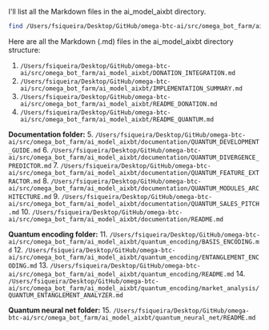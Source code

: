 I'll list all the Markdown files in the ai_model_aixbt directory.

```bash
find /Users/fsiqueira/Desktop/GitHub/omega-btc-ai/src/omega_bot_farm/ai_model_aixbt -name "*.md" | sort
```
Here are all the Markdown (.md) files in the ai_model_aixbt directory structure:

1. `/Users/fsiqueira/Desktop/GitHub/omega-btc-ai/src/omega_bot_farm/ai_model_aixbt/DONATION_INTEGRATION.md`
2. `/Users/fsiqueira/Desktop/GitHub/omega-btc-ai/src/omega_bot_farm/ai_model_aixbt/IMPLEMENTATION_SUMMARY.md`
3. `/Users/fsiqueira/Desktop/GitHub/omega-btc-ai/src/omega_bot_farm/ai_model_aixbt/README_DONATION.md`
4. `/Users/fsiqueira/Desktop/GitHub/omega-btc-ai/src/omega_bot_farm/ai_model_aixbt/README_QUANTUM.md`

**Documentation folder:**
5. `/Users/fsiqueira/Desktop/GitHub/omega-btc-ai/src/omega_bot_farm/ai_model_aixbt/documentation/QUANTUM_DEVELOPMENT_GUIDE.md`
6. `/Users/fsiqueira/Desktop/GitHub/omega-btc-ai/src/omega_bot_farm/ai_model_aixbt/documentation/QUANTUM_DIVERGENCE_PREDICTOR.md`
7. `/Users/fsiqueira/Desktop/GitHub/omega-btc-ai/src/omega_bot_farm/ai_model_aixbt/documentation/QUANTUM_FEATURE_EXTRACTOR.md`
8. `/Users/fsiqueira/Desktop/GitHub/omega-btc-ai/src/omega_bot_farm/ai_model_aixbt/documentation/QUANTUM_MODULES_ARCHITECTURE.md`
9. `/Users/fsiqueira/Desktop/GitHub/omega-btc-ai/src/omega_bot_farm/ai_model_aixbt/documentation/QUANTUM_SALES_PITCH.md`
10. `/Users/fsiqueira/Desktop/GitHub/omega-btc-ai/src/omega_bot_farm/ai_model_aixbt/documentation/README.md`

**Quantum encoding folder:**
11. `/Users/fsiqueira/Desktop/GitHub/omega-btc-ai/src/omega_bot_farm/ai_model_aixbt/quantum_encoding/BASIS_ENCODING.md`
12. `/Users/fsiqueira/Desktop/GitHub/omega-btc-ai/src/omega_bot_farm/ai_model_aixbt/quantum_encoding/ENTANGLEMENT_ENCODING.md`
13. `/Users/fsiqueira/Desktop/GitHub/omega-btc-ai/src/omega_bot_farm/ai_model_aixbt/quantum_encoding/README.md`
14. `/Users/fsiqueira/Desktop/GitHub/omega-btc-ai/src/omega_bot_farm/ai_model_aixbt/quantum_encoding/market_analysis/QUANTUM_ENTANGLEMENT_ANALYZER.md`

**Quantum neural net folder:**
15. `/Users/fsiqueira/Desktop/GitHub/omega-btc-ai/src/omega_bot_farm/ai_model_aixbt/quantum_neural_net/README.md`
